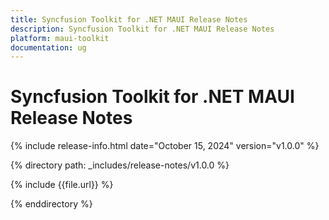 ```yaml
---
title: Syncfusion Toolkit for .NET MAUI Release Notes  
description: Syncfusion Toolkit for .NET MAUI Release Notes  
platform: maui-toolkit
documentation: ug
---
```


# Syncfusion Toolkit for .NET MAUI Release Notes  

{% include release-info.html date="October 15, 2024"  version="v1.0.0" %}

{% directory path: _includes/release-notes/v1.0.0 %}

{% include {{file.url}} %}

{% enddirectory %}

